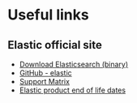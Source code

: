# Useful links
## Elastic official site
- [Download Elasticsearch (binary)](https://www.elastic.co/downloads/elasticsearch)
- [GitHub - elastic](https://github.com/elastic)
- [Support Matrix](https://www.elastic.co/support/matrix#matrix_os)
- [Elastic product end of life dates](https://www.elastic.co/support/eol)